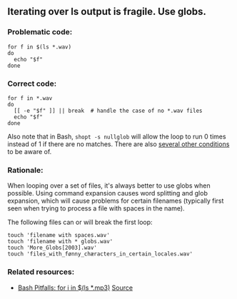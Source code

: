 ## Iterating over ls output is fragile. Use globs.

### Problematic code:

    for f in $(ls *.wav)
    do
      echo "$f"
    done

### Correct code:

    for f in *.wav
    do
      [[ -e "$f" ]] || break  # handle the case of no *.wav files
      echo "$f"
    done

Also note that in Bash, `shopt -s nullglob` will allow the loop to run 0 times instead of 1 if there are no matches. There are also [several other conditions](http://mywiki.wooledge.org/BashPitfalls#for_i_in_.24.28ls_.2A.mp3.29) to be aware of.

### Rationale:

When looping over a set of files, it's always better to use globs when possible. Using command expansion causes word splitting and glob expansion, which will cause problems for certain filenames (typically first seen when trying to process a file with spaces in the name).

The following files can or will break the first loop:

    touch 'filename with spaces.wav'
    touch 'filename with * globs.wav'
    touch 'More_Globs[2003].wav'
    touch 'files_with_fønny_chæracters_in_certain_locales.wav'

### Related resources:

* [Bash Pitfalls: for i in $(ls *.mp3)](http://mywiki.wooledge.org/BashPitfalls#pf1)
[Source](https://github.com/koalaman/shellcheck/wiki/SC2045)

